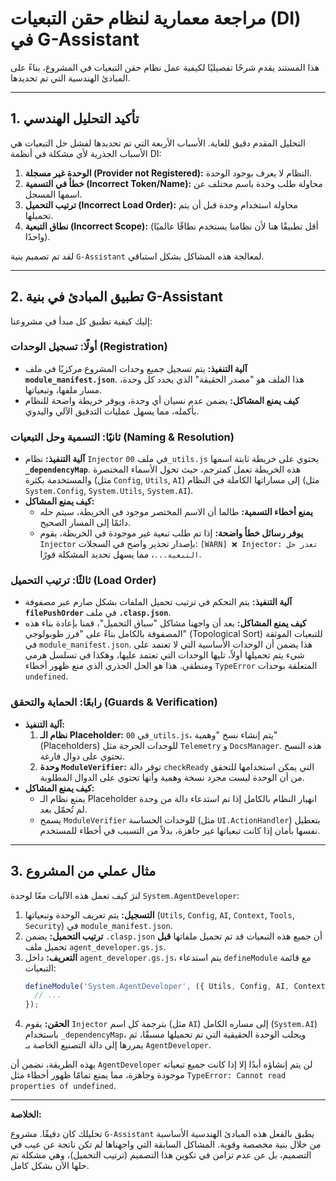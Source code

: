 # مراجعة معمارية لنظام حقن التبعيات (DI) في G-Assistant

هذا المستند يقدم شرحًا تفصيليًا لكيفية عمل نظام حقن التبعيات في المشروع، بناءً على المبادئ الهندسية التي تم تحديدها.

---

## 1. تأكيد التحليل الهندسي

التحليل المقدم دقيق للغاية. الأسباب الأربعة التي تم تحديدها لفشل حل التبعيات هي الأسباب الجذرية لأي مشكلة في أنظمة DI:

1.  **الوحدة غير مسجلة (Provider not Registered):** النظام لا يعرف بوجود الوحدة.
2.  **خطأ في التسمية (Incorrect Token/Name):** محاولة طلب وحدة باسم مختلف عن اسمها المسجل.
3.  **ترتيب التحميل (Incorrect Load Order):** محاولة استخدام وحدة قبل أن يتم تحميلها.
4.  **نطاق التبعية (Incorrect Scope):** (أقل تطبيقًا هنا لأن نظامنا يستخدم نطاقًا عالميًا واحدًا).

لقد تم تصميم بنية `G-Assistant` لمعالجة هذه المشاكل بشكل استباقي.

---

## 2. تطبيق المبادئ في بنية G-Assistant

إليك كيفية تطبيق كل مبدأ في مشروعنا:

### **أولًا: تسجيل الوحدات (Registration)**

*   **آلية التنفيذ:** يتم تسجيل جميع وحدات المشروع مركزيًا في ملف **`module_manifest.json`**. هذا الملف هو "مصدر الحقيقة" الذي يحدد كل وحدة، مسار ملفها، وتبعياتها.
*   **كيف يمنع المشاكل:** يضمن عدم نسيان أي وحدة، ويوفر خريطة واضحة للنظام بأكمله، مما يسهل عمليات التدقيق الآلي واليدوي.

### **ثانيًا: التسمية وحل التبعيات (Naming & Resolution)**

*   **آلية التنفيذ:** نظام `Injector` في ملف `00_utils.js` يحتوي على خريطة ثابتة اسمها **`_dependencyMap`**. هذه الخريطة تعمل كمترجم، حيث تحول الأسماء المختصرة والمستخدمة بكثرة (مثل `Config`, `Utils`, `AI`) إلى مساراتها الكاملة في النظام (مثل `System.Config`, `System.Utils`, `System.AI`).
*   **كيف يمنع المشاكل:**
    *   **يمنع أخطاء التسمية:** طالما أن الاسم المختصر موجود في الخريطة، سيتم حله دائمًا إلى المسار الصحيح.
    *   **يوفر رسائل خطأ واضحة:** إذا تم طلب تبعية غير موجودة في الخريطة، يقوم `Injector` بإصدار تحذير واضح في السجلات: `[WARN] ❌ Injector: تعذر حل التبعية...`، مما يسهل تحديد المشكلة فورًا.

### **ثالثًا: ترتيب التحميل (Load Order)**

*   **آلية التنفيذ:** يتم التحكم في ترتيب تحميل الملفات بشكل صارم عبر مصفوفة **`filePushOrder`** في ملف **`.clasp.json`**.
*   **كيف يمنع المشاكل:** بعد أن واجهنا مشاكل "سباق التحميل"، قمنا بإعادة بناء هذه المصفوفة بالكامل بناءً على "فرز طوبولوجي" (Topological Sort) للتبعيات الموثقة في `module_manifest.json`. هذا يضمن أن الوحدات الأساسية التي لا تعتمد على شيء يتم تحميلها أولاً، تليها الوحدات التي تعتمد عليها، وهكذا في تسلسل هرمي ومنطقي. هذا هو الحل الجذري الذي منع ظهور أخطاء `TypeError` المتعلقة بوحدات `undefined`.

### **رابعًا: الحماية والتحقق (Guards & Verification)**

*   **آلية التنفيذ:**
    1.  **نظام الـ Placeholder:** في `00_utils.js`، يتم إنشاء نسخ "وهمية" (Placeholders) للوحدات الحرجة مثل `Telemetry` و `DocsManager`. هذه النسخ تحتوي على دوال فارغة.
    2.  **وحدة `ModuleVerifier`:** توفر دالة `checkReady` التي يمكن استخدامها للتحقق من أن الوحدة ليست مجرد نسخة وهمية وأنها تحتوي على الدوال المطلوبة.
*   **كيف يمنع المشاكل:**
    *   يمنع نظام الـ Placeholder انهيار النظام بالكامل إذا تم استدعاء دالة من وحدة لم تُحمّل بعد.
    *   يسمح `ModuleVerifier` للوحدات الحساسة (مثل `UI.ActionHandler`) بتعطيل نفسها بأمان إذا كانت تبعياتها غير جاهزة، بدلاً من التسبب في أخطاء للمستخدم.

---

## 3. مثال عملي من المشروع

لنرَ كيف تعمل هذه الآليات معًا لوحدة `System.AgentDeveloper`:

1.  **التسجيل:** يتم تعريف الوحدة وتبعياتها (`Utils`, `Config`, `AI`, `Context`, `Tools`, `Security`) في `module_manifest.json`.
2.  **ترتيب التحميل:** يضمن `.clasp.json` أن جميع هذه التبعيات قد تم تحميل ملفاتها **قبل** تحميل ملف `agent_developer.gs.js`.
3.  **التعريف:** داخل `agent_developer.gs.js`، يتم استدعاء `defineModule` مع قائمة التبعيات:
    ```javascript
    defineModule('System.AgentDeveloper', ({ Utils, Config, AI, Context, Tools, Security }) => {
      // ...
    });
    ```
4.  **الحقن:** يقوم `Injector` بترجمة كل اسم (مثل `AI`) إلى مساره الكامل (`System.AI`) باستخدام `_dependencyMap`، ويجلب الوحدة الحقيقية التي تم تحميلها مسبقًا، ثم يمررها إلى دالة التصنيع الخاصة بـ `AgentDeveloper`.

بهذه الطريقة، نضمن أن `AgentDeveloper` لن يتم إنشاؤه أبدًا إلا إذا كانت جميع تبعياته موجودة وجاهزة، مما يمنع تمامًا ظهور أخطاء مثل `TypeError: Cannot read properties of undefined`.

---

**الخلاصة:**

تحليلك كان دقيقًا. مشروع `G-Assistant` يطبق بالفعل هذه المبادئ الهندسية الأساسية من خلال بنية مخصصة وقوية. المشاكل السابقة التي واجهناها لم تكن ناتجة عن عيب في التصميم، بل عن عدم تزامن في تكوين هذا التصميم (ترتيب التحميل)، وهي مشكلة تم حلها الآن بشكل كامل.